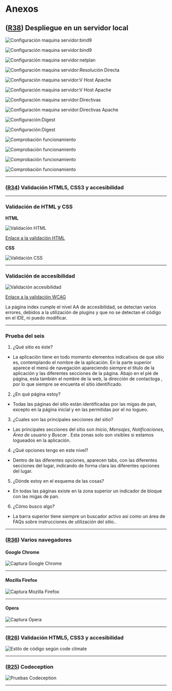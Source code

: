 # Anexos

## **([R38](https://github.com/alfredobp/ecofriendly/issues/38)) Despliegue en un servidor local**

![Configuración maquina servidor:bind9](images/anexo/hostinglocal/bind9.png)


![Configuración maquina servidor:bind9](images/anexo/hostinglocal/bind92.png)


![Configuración maquina servidor:netplan](images/anexo/hostinglocal/netplan.png)


![Configuración maquina servidor:Resolución Directa](images/anexo/hostinglocal/directa.png)


![Configuración maquina servidor:V Host Apache](images/anexo/hostinglocal/vhostssl.png)


![Configuración maquina servidor:V Host Apache](images/anexo/hostinglocal/vhostssl2.png)


![Configuración maquina servidor:Directivas](images/anexo/hostinglocal/vhostssl.png)


![Configuración maquina servidor:Directivas Apache](images/anexo/hostinglocal/directivas.png)


![Configuración:Digest](images/anexo/hostinglocal/digest.png)


![Configuración:Digest](images/anexo/hostinglocal/digest2.png)


![Comprobación funcionamiento](images/anexo/hostinglocal/comprobacion.png)


![Comprobación funcionamiento](images/anexo/hostinglocal/comprobacionII.png)


![Comprobación funcionamiento](images/anexo/hostinglocal/comprobacionIII.png)


![Comprobación funcionamiento](images/anexo/hostinglocal/comprobacionIV.png)


---


### **([R34](https://github.com/alfredobp/ecofriendly/issues/34)) Validación HTML5, CSS3 y accesibilidad**


---
### Validación de HTML y CSS

**HTML**

![Validación HTML](images/anexo/validacion_html.png)

[Enlace a la validación HTML](https://validator.w3.org/nu/?showsource=yes&showoutline=yes&doc=http%3A%2F%2Fecofriendlysocial.herokuapp.com)

**CSS**

![Validación CSS](images/anexo/validacionCSS.png)

<!-- [Enlace a la validación CSS](https://jigsaw.w3.org/css-validator/validator?uri=http%3A%2F%2F=all&warning=1&vextwarning=&lang=es) -->

---

### Validación de accesibilidad

![Validación accesibilidad](images/anexo/accesibilidad.png)

[Enlace a la validación WCAG](https://achecker.ca/checker/)

La página index cumple el nivel AA de accesibilidad, se detectan varios errores,  debidos a la utilización de plugins y que no se detectan el código en el IDE, ni puedo modificar.

---

### Prueba del seis

 1. ¿Qué sitio es éste?
- La aplicación tiene en todo momento elementos indicativos de que sitio es, contemplando el nombre de la aplicación. En la parte superior aparece el menú de navegación apareciendo siempre el titulo de la aplicación y las diferentes secciones de la página. Abajo en el pié de página, esta también el nombre de la web, la dirección de contactoga , por lo que siempre se encuenta el sitio identificado.

 2. ¿En qué página estoy?
- Todas las páginas del sitio están identificadas por las migas de pan, excepto en la página inicial y en las permitidas por el  no logueo.

 3. ¿Cuales son las principales secciones del sitio?
- Las principales secciones del sitio son *Inicio*, *Mensajes*, *Notificaciones*, *Área de usuario* y *Buscar* . Esta zonas solo son visibles si estamos logueados en la aplicación.

 4. ¿Qué opciones tengo en este nivel?
- Dentro de las diferentes opciones, aparecen tabs, con las diferentes secciones del lugar, indicando de forma clara las diferentes opciones del lugar.

 5. ¿Dónde estoy en el esquema de las cosas?
- En todas las páginas existe en la zona superior un indicador de bloque con las migas de pan.

 6. ¿Cómo busco algo?
- La barra superior tiene siempre un buscador activo así como un área de FAQs sobre instrucciones de utilización del sitio..

---
### **([R36](https://github.com/alfredobp/ecofriendly/issues/36)) Varios navegadores**
#### **Google Chrome**

![Captura Google Chrome](images/anexo/captura_chrome.png)

---
#### **Mozilla Firefox**

![Captura Mozilla Firefox](images/anexo/captura_firefox.png)

---

#### **Opera**

![Captura Opera](images/anexo/captura_opera.png)

---
### **([R26](https://github.com/alfredobp/ecofriendly/issues/26)) Validación HTML5, CSS3 y accesibilidad**
![Estilo de código según code climate](images/anexo/codeclimate.png)


---
### **([R25](https://github.com/alfredobp/ecofriendly/issues/25)) Codeception**

![Pruebas Codeception](images/anexo/codeception.png)

---